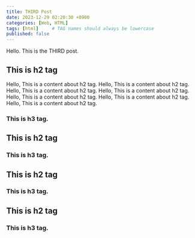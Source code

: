 ```yaml
---
title: THIRD Post
date: 2023-12-29 02:20:30 +0900
categories: [Web, HTML]
tags: [html]     # TAG names should always be lowercase
published: false
---
```


Hello. This is the THIRD post.

## This is h2 tag
Hello, This is a content about h2 tag. 
Hello, This is a content about h2 tag. 
Hello, This is a content about h2 tag. 
Hello, This is a content about h2 tag. 
Hello, This is a content about h2 tag. 
Hello, This is a content about h2 tag. 
Hello, This is a content about h2 tag. 
### This is h3 tag. 

## This is h2 tag
### This is h3 tag. 

## This is h2 tag
### This is h3 tag. 

## This is h2 tag
### This is h3 tag. 
